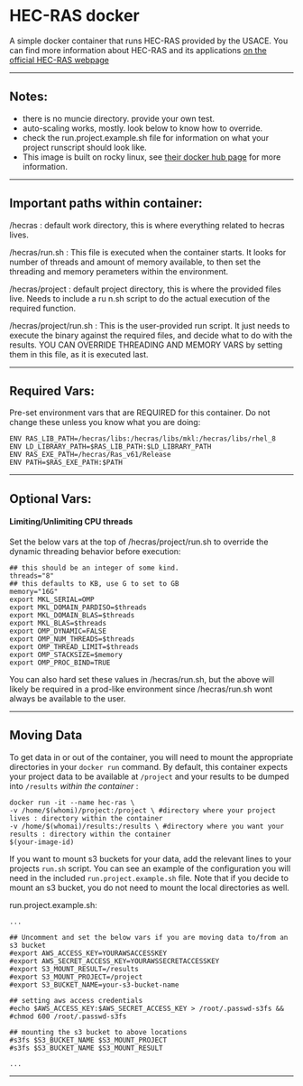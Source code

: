 # HEC-RAS docker

A simple docker container that runs HEC-RAS provided by the USACE. You can find more information about HEC-RAS and its applications [on the official HEC-RAS webpage](https://www.hec.usace.army.mil/software/hec-ras/)

-----

## Notes:

- there is no muncie directory. provide your own test. 
- auto-scaling works, mostly. look below to know how to override.
- check the run.project.example.sh file for information on what your project runscript should look like.
- This image is built on rocky linux, see [their docker hub page](https://hub.docker.com/_/rockylinux) for more information.

-----

## Important paths within container:

/hecras : default work directory, this is where everything related to hecras lives. 

/hecras/run.sh : This file is executed when the container starts. It looks for number of threads and amount of memory available, to then set the threading and memory perameters within the environment. 

/hecras/project : default project directory, this is where the provided files live. Needs to include a ru
n.sh script to do the actual execution of the required function.

/hecras/project/run.sh : This is the user-provided run script. It just needs to execute the binary against the required files, and decide what to do with the results. YOU CAN OVERRIDE THREADING AND MEMORY VARS by setting them in this file, as it is executed last. 

-----

## Required Vars:

Pre-set environment vars that are REQUIRED for this container. Do not change these unless you know what you are doing:

```
ENV RAS_LIB_PATH=/hecras/libs:/hecras/libs/mkl:/hecras/libs/rhel_8
ENV LD_LIBRARY_PATH=$RAS_LIB_PATH:$LD_LIBRARY_PATH
ENV RAS_EXE_PATH=/hecras/Ras_v61/Release
ENV PATH=$RAS_EXE_PATH:$PATH
```

-----

## Optional Vars:


#### Limiting/Unlimiting CPU threads
Set the below vars at the top of /hecras/project/run.sh to override the dynamic threading behavior before execution:

```
## this should be an integer of some kind. 
threads="8"
## this defaults to KB, use G to set to GB
memory="16G"
export MKL_SERIAL=OMP
export MKL_DOMAIN_PARDISO=$threads
export MKL_DOMAIN_BLAS=$threads
export MKL_BLAS=$threads
export OMP_DYNAMIC=FALSE
export OMP_NUM_THREADS=$threads
export OMP_THREAD_LIMIT=$threads
export OMP_STACKSIZE=$memory
export OMP_PROC_BIND=TRUE
```

You can also hard set these values in /hecras/run.sh, but the above will likely be required in a prod-like environment since /hecras/run.sh wont always be available to the user. 

-----

## Moving Data

To get data in or out of the container, you will need to mount the appropriate directories in your `docker run` command. By default, this container expects your project data to be available at `/project` and your results to be dumped into `/results` _within the container_ :

```
docker run -it --name hec-ras \
-v /home/$(whomi)/project:/project \ #directory where your project lives : directory within the container
-v /home/$(whomai)/results:/results \ #directory where you want your results : directory within the container
$(your-image-id)

```

If you want to mount s3 buckets for your data, add the relevant lines to your projects `run.sh` script. You can see an example of the configuration you will need in the included `run.project.example.sh` file. Note that if you decide to mount an s3 bucket, you do not need to mount the local directories as well. 

run.project.example.sh:

```
...

## Uncomment and set the below vars if you are moving data to/from an s3 bucket
#export AWS_ACCESS_KEY=YOURAWSACCESSKEY
#export AWS_SECRET_ACCESS_KEY=YOURAWSSECRETACCESSKEY
#export S3_MOUNT_RESULT=/results
#export S3_MOUNT_PROJECT=/project
#export S3_BUCKET_NAME=your-s3-bucket-name

## setting aws access credentials
#echo $AWS_ACCESS_KEY:$AWS_SECRET_ACCESS_KEY > /root/.passwd-s3fs &&
#chmod 600 /root/.passwd-s3fs

## mounting the s3 bucket to above locations
#s3fs $S3_BUCKET_NAME $S3_MOUNT_PROJECT
#s3fs $S3_BUCKET_NAME $S3_MOUNT_RESULT

...

```


-----


